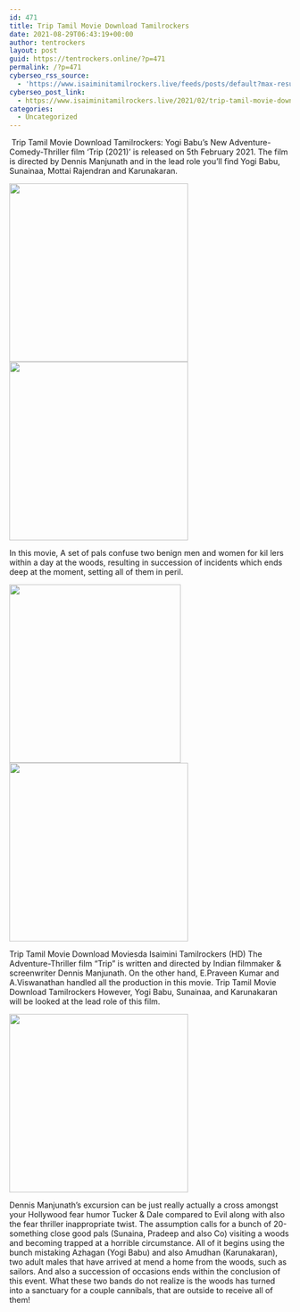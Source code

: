 ```yaml
---
id: 471
title: Trip Tamil Movie Download Tamilrockers
date: 2021-08-29T06:43:19+00:00
author: tentrockers
layout: post
guid: https://tentrockers.online/?p=471
permalink: /?p=471
cyberseo_rss_source:
  - 'https://www.isaiminitamilrockers.live/feeds/posts/default?max-results=150&start-index=151'
cyberseo_post_link:
  - https://www.isaiminitamilrockers.live/2021/02/trip-tamil-movie-download-tamilrockers.html
categories:
  - Uncategorized
---
```

<meta content="&nbsp;Trip Tamil Movie Download Tamilrockers: Yogi Babu’s New Adventure-Comedy-Thriller film ‘Trip (2021)’ is released on 5th February 2021. The ..." name="twitter:description" />

  


<center>
</center>

&nbsp;Trip Tamil Movie Download Tamilrockers: Yogi Babu’s New Adventure-Comedy-Thriller film ‘Trip (2021)’ is released on 5th February 2021. The film is directed by Dennis Manjunath and in the lead role you’ll find Yogi Babu, Sunainaa, Mottai Rajendran and Karunakaran.

<div class="separator">
  <a href="https://1.bp.blogspot.com/-rQkbZ94s87E/YB92hTWtVmI/AAAAAAAAAPc/cgjE7f41SckNfjpYEC3S4vJUcoxZa1ZowCLcBGAsYHQ/s1200/70960500.jpg" imageanchor="1"><img border="0" data-original-height="900" data-original-width="1200" src="https://1.bp.blogspot.com/-rQkbZ94s87E/YB92hTWtVmI/AAAAAAAAAPc/cgjE7f41SckNfjpYEC3S4vJUcoxZa1ZowCLcBGAsYHQ/s320/70960500.jpg" width="320" /></a>
</div>



<div class="separator">
  <a href="https://aaaaaco.com/50c55816bb/1e7a37aebc/?placementName=default" imageanchor="1" target="_blank" rel="noopener"><img border="0" data-original-height="166" data-original-width="800" src="https://1.bp.blogspot.com/-fMcSEf91aaU/YB92yNHgGHI/AAAAAAAAAPk/Ye6MfxwiWtIl8lWGDlX7nvTKS1H_WlIIACLcBGAsYHQ/s320/unnamed.gif" width="320" /></a>
</div>

<ins data-width="0" data-height="0" class="re754ced34f" data-domain="//aaaaaco.com" data-affquery="/706b90383e/e754ced34f/?placementName=default"></ins>

In this movie, A set of pals confuse two benign men and women for kil lers within a day at the woods, resulting in succession of incidents which ends deep at the moment, setting all of them in peril.<ins data-width="0" data-height="0" class="re754ced34f" data-domain="//aaaaaco.com" data-affquery="/706b90383e/e754ced34f/?placementName=default"></ins>

<div class="separator">
  <a href="https://1.bp.blogspot.com/-M47d_HWslX0/YB92rWUbnvI/AAAAAAAAAPg/5eME4wTbh7UcWRx2p3S3UO-3l0ZeJfDRQCLcBGAsYHQ/s540/trip-et00126236-16-12-2020-02-06-35.jpg" imageanchor="1"><img loading="lazy" border="0" data-original-height="540" data-original-width="360" height="320" src="https://1.bp.blogspot.com/-M47d_HWslX0/YB92rWUbnvI/AAAAAAAAAPg/5eME4wTbh7UcWRx2p3S3UO-3l0ZeJfDRQCLcBGAsYHQ/w307-h320/trip-et00126236-16-12-2020-02-06-35.jpg" width="307" /></a>
</div>



<div class="separator">
  <a href="https://aaaaaco.com/50c55816bb/1e7a37aebc/?placementName=default" imageanchor="1" target="_blank" rel="noopener"><img border="0" data-original-height="166" data-original-width="800" src="https://1.bp.blogspot.com/-qgSM0IW-0Ek/YB9250SIjxI/AAAAAAAAAPo/5WyHuxlJZ5YSwWvMx0n-6NhKNnz-Q_0ngCLcBGAsYHQ/s320/unnamed.gif" width="320" /></a>
</div>

<ins data-width="0" data-height="0" class="re754ced34f" data-domain="//aaaaaco.com" data-affquery="/706b90383e/e754ced34f/?placementName=default"></ins>

Trip Tamil Movie Download Moviesda Isaimini Tamilrockers (HD) The Adventure-Thriller film “Trip” is written and directed by Indian filmmaker & screenwriter Dennis Manjunath. On the other hand, E.Praveen Kumar and A.Viswanathan handled all the production in this movie. Trip Tamil Movie Download Tamilrockers However, Yogi Babu, Sunainaa, and Karunakaran will be looked at the lead role of this film.

<div class="separator">
  <a href="https://aaaaaco.com/50c55816bb/1e7a37aebc/?placementName=default" imageanchor="1" target="_blank" rel="noopener"><img border="0" data-original-height="166" data-original-width="800" src="https://1.bp.blogspot.com/-HOEveDQT0Es/YB929vgJPEI/AAAAAAAAAPw/MBcO5UHTOpAv82MR0xVEETeU_uUO7DuRwCLcBGAsYHQ/s320/unnamed.gif" width="320" /></a>
</div>

<ins data-width="0" data-height="0" class="re754ced34f" data-domain="//aaaaaco.com" data-affquery="/706b90383e/e754ced34f/?placementName=default"></ins>

Dennis Manjunath’s excursion can be just really actually a cross amongst your Hollywood fear humor Tucker & Dale compared to Evil along with also the fear thriller inappropriate twist. The assumption calls for a bunch of 20-something close good pals (Sunaina, Pradeep and also Co) visiting a woods and becoming trapped at a horrible circumstance. All of it begins using the bunch mistaking Azhagan (Yogi Babu) and also Amudhan (Karunakaran), two adult males that have arrived at mend a home from the woods, such as sailors. And also a succession of occasions ends within the conclusion of this event. What these two bands do not realize is the woods has turned into a sanctuary for a couple cannibals, that are outside to receive all of them!<ins data-width="0" data-height="0" class="re754ced34f" data-domain="//aaaaaco.com" data-affquery="/706b90383e/e754ced34f/?placementName=default"></ins>

<center>
</center>